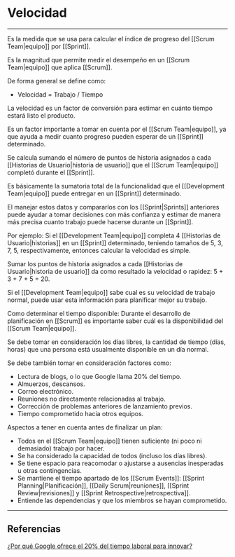 # Velocidad
---

Es la medida que se usa para calcular el índice de progreso del [[Scrum Team|equipo]] por [[Sprint]].

Es la magnitud que permite medir el desempeño en un [[Scrum Team|equipo]] que aplica [[Scrum]].

De forma general se define como:
- Velocidad = Trabajo / Tiempo

La velocidad es un factor de conversión para estimar en cuánto tiempo estará listo el producto.

Es un factor importante a tomar en cuenta por el [[Scrum Team|equipo]], ya que ayuda a medir cuanto progreso pueden esperar de un [[Sprint]] determinado.

Se calcula sumando el número de puntos de historia asignados a cada [[Historias de Usuario|historia de usuario]] que el [[Scrum Team|equipo]] completó durante el [[Sprint]].

Es básicamente la sumatoria total de la funcionalidad que el [[Development Team|equipo]] puede entregar en un [[Sprint]] determinado.

El manejar estos datos y compararlos con los [[Sprint|Sprints]] anteriores puede ayudar a tomar decisiones con más confianza y estimar de manera más precisa cuanto trabajo puede hacerse durante un [[Sprint]].

Por ejemplo: Si el [[Development Team|equipo]] completa 4 [[Historias de Usuario|historias]] en un [[Sprint]] determinado, teniendo tamaños de 5, 3, 7, 5, respectivamente, entonces calcular la velocidad es simple.

Sumar los puntos de historia asignados a cada [[Historias de Usuario|historia de usuario]] da como resultado la velocidad o rapidez: 5 + 3 + 7 + 5 = 20.

Si el [[Development Team|equipo]] sabe cual es su velocidad de trabajo normal, puede usar esta información para planificar mejor su trabajo.

Como determinar el tiempo disponible:
Durante el desarrollo de planificación en [[Scrum]] es importante saber cuál es la disponibilidad del [[Scrum Team|equipo]].

Se debe tomar en consideración los días libres, la cantidad de tiempo (días, horas) que una persona está usualmente disponible en un día normal.

Se debe también tomar en consideración factores como:
- Lectura de blogs, o lo que Google llama 20% del tiempo.
- Almuerzos, descansos.
- Correo electrónico.
- Reuniones no directamente relacionadas al trabajo.
- Corrección de problemas anteriores de lanzamiento previos.
- Tiempo comprometido hacia otros equipos.

Aspectos a tener en cuenta antes de finalizar un plan:
- Todos en el [[Scrum Team|equipo]] tienen suficiente (ni poco ni demasiado) trabajo por hacer.
- Se ha considerado la capacidad de todos (incluso los días libres).
- Se tiene espacio para reacomodar o ajustarse a ausencias inesperadas u otras contingencias.
- Se mantiene el tiempo apartado de los [[Scrum Events]]: [[Sprint Planning|Planificación]], [[Daily Scrum|reuniones]], [[Sprint Review|revisiones]] y [[Sprint Retrospective|retrospectiva]].
- Entiende las dependencias y que los miembros se hayan comprometido.

---

## Referencias
[¿Por qué Google ofrece el 20% del tiempo laboral para innovar?](https://www.nomadsofdesk.com/2020/04/04/por-que-google-ofrece-el-20-del-tiempo-para-innovar/)